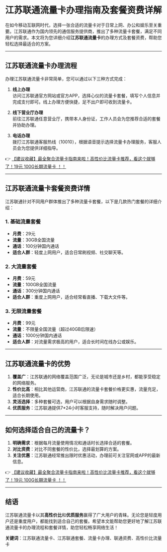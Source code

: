 # 江苏联通流量卡办理指南及套餐资费详解

在如今移动互联网时代，选择一张合适的流量卡对于日常上网、办公和娱乐至关重要。江苏联通作为国内领先的通信服务提供商，推出了多种流量卡套餐，满足不同用户的需求。本文将为您详细介绍**江苏联通流量卡**的办理方式及套餐资费，帮助您轻松选择最适合的方案。

---

## 江苏联通流量卡办理流程

办理江苏联通流量卡非常简单，您可以通过以下三种方式完成：

1. **线上办理**  
   访问江苏联通官方网站或官方APP，选择心仪的流量卡套餐，填写个人信息并完成支付即可。线上办理方便快捷，足不出户即可收到流量卡。

2. **线下营业厅办理**  
   前往江苏联通任意营业厅，携带本人身份证，工作人员会为您推荐合适的套餐并协助办理。

3. **电话办理**  
   拨打江苏联通客服热线（10010），根据语音提示选择流量卡办理服务，客服人员会为您提供详细指导。

👉 [【建议收藏】最全聚合流量卡指南来啦！高性价比流量卡推荐，看这个就够了！19元 100G长期流量卡 ！！](https://bit.ly/Liuliangka)

---

## 江苏联通流量卡套餐资费详情

江苏联通针对不同用户群体推出了多种流量卡套餐，以下是几款热门套餐的详细介绍：

### 1. **基础流量套餐**
- **月费**：29元  
- **流量**：30GB全国流量  
- **通话**：100分钟国内通话  
- **适合人群**：轻度上网用户，适合日常刷视频、社交聊天等。

### 2. **大流量套餐**
- **月费**：59元  
- **流量**：100GB全国流量  
- **通话**：300分钟国内通话  
- **适合人群**：重度上网用户，适合经常看直播、下载大文件等。

### 3. **无限流量套餐**
- **月费**：99元  
- **流量**：不限量全国流量（超过40GB后限速）  
- **通话**：1000分钟国内通话  
- **适合人群**：对流量需求极高的用户，适合长时间在线办公或娱乐。

---

## 江苏联通流量卡的优势

1. **覆盖广**：江苏联通的网络覆盖范围广泛，无论是城市还是乡村，都能享受稳定的网络服务。  
2. **性价比高**：相比其他运营商，江苏联通的流量卡套餐价格更实惠，流量充足，适合长期使用。  
3. **灵活选择**：多种套餐可选，用户可以根据自身需求随时调整。  
4. **优质服务**：江苏联通提供7*24小时客服支持，随时解决用户问题。

---

## 如何选择适合自己的流量卡？

1. **明确需求**：根据每月流量使用情况和通话时长选择合适的套餐。  
2. **对比资费**：对比不同套餐的性价比，选择最划算的方案。  
3. **关注优惠**：江苏联通经常推出限时优惠活动，办理前可关注官网或APP的最新信息。

👉 [【建议收藏】最全聚合流量卡指南来啦！高性价比流量卡推荐，看这个就够了！19元 100G长期流量卡 ！！](https://bit.ly/Liuliangka)

---

## 结语

江苏联通流量卡以其**高性价比**和**优质服务**赢得了广大用户的青睐。无论您是轻度用户还是重度用户，都能找到适合自己的套餐。希望本文能帮助您更好地了解江苏联通流量卡的办理流程和套餐详情，助您轻松畅享网络生活！

**关键词**：江苏联通流量卡、江苏联通套餐、流量卡办理、联通资费、高性价比流量卡